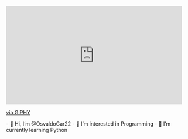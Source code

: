 <iframe src="https://giphy.com/embed/IHkILvQZ94BxMdBHp0" width="480" height="269" style="" frameBorder="0" class="giphy-embed" allowFullScreen></iframe><p><a href="https://giphy.com/gifs/3d-boy-lofi-IHkILvQZ94BxMdBHp0">via GIPHY</a></p>
- 👋 Hi, I’m @OsvaldoGar22
- 👀 I’m interested in Programming
- 🌱 I’m currently learning Python

<!---
OsvaldoGar22/OsvaldoGar22 is a ✨ special ✨ repository because its `README.md` (this file) appears on your GitHub profile.
You can click the Preview link to take a look at your changes.
--->
